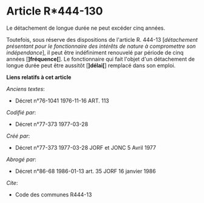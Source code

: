 # Article R*444-130

Le détachement de longue durée ne peut excéder cinq années.

Toutefois, sous réserve des dispositions de l'article R. 444-13 [*détachement présentant pour le fonctionnaire des intérêts
de nature à compromettre son indépendance*], il peut être indéfiniment renouvelé par période de cinq années
[**]fréquence[**].          Le fonctionnaire qui fait l'objet d'un détachement de longue durée peut être aussitôt
[**]délai[**] remplacé dans son emploi.

**Liens relatifs à cet article**

_Anciens textes_:

  - Décret n°76-1041 1976-11-16 ART. 113

_Codifié par_:

  - Décret n°77-373 1977-03-28

_Créé par_:

  - Décret n°77-373 1977-03-28 JORF et JONC 5 Avril 1977

_Abrogé par_:

  - Décret n°86-68 1986-01-13 art. 35 JORF 16 janvier 1986

_Cite_:

  - Code des communes R444-13

